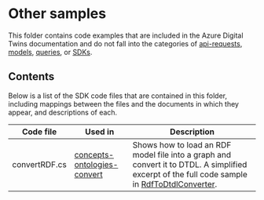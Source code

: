 # Other samples

This folder contains code examples that are included in the Azure Digital Twins documentation and do not fall into the categories of [api-requests](https://github.com/Azure-Samples/digital-twins-docs-code/tree/main/api-requests), [models](https://github.com/Azure-Samples/digital-twins-docs-code/tree/main/models), [queries](https://github.com/Azure-Samples/digital-twins-docs-code/tree/main/queries), or [SDKs](https://github.com/Azure-Samples/digital-twins-docs-code/tree/main/sdks).

## Contents

Below is a list of the SDK code files that are contained in this folder, including mappings between the files and the documents in which they appear, and descriptions of each.

| Code file | Used in | Description |
| --- | --- | --- |
| convertRDF.cs | [concepts-ontologies-convert](https://docs.microsoft.com/azure/digital-twins/concepts-ontologies-convert) | Shows how to load an RDF model file into a graph and convert it to DTDL. A simplified excerpt of the full code sample in [RdfToDtdlConverter](https://github.com/azure-samples/rdftodtdlconverter/tree/main/). |